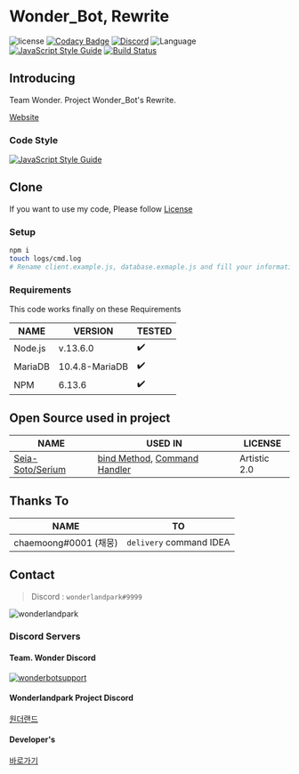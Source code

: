 # Wonder_Bot, Rewrite

![license](https://img.shields.io/github/license/wonderlandpark/wonderbot)
[![Codacy Badge](https://api.codacy.com/project/badge/Grade/def63318bbb54e33b453e9b45d75eb29)](https://app.codacy.com/manual/wonderlandpark/wonderbot?utm_source=github.com&utm_medium=referral&utm_content=wonderlandpark/wonderbot&utm_campaign=Badge_Grade_Dashboard)
[![Discord](https://discordapp.com/api/guilds/512553485766492171/embed.png)](https://invite.gg/wonderbot)
![Language](https://img.shields.io/badge/language-Javascript,%20Node.js-brightgreen) [![JavaScript Style Guide](https://img.shields.io/badge/code_style-standard-brightgreen.svg)](https://standardjs.com)
[![Build Status](https://travis-ci.org/wonderlandpark/wonderbot.svg?branch=master)](https://travis-ci.org/wonderlandpark/wonderbot)

## Introducing

Team Wonder.  Project Wonder_Bot's Rewrite.

[Website](https://wonderbot.xyz)

### Code Style

[![JavaScript Style Guide](https://cdn.rawgit.com/standard/standard/master/badge.svg)](https://github.com/standard/standard)

## Clone

If you want to use my code, Please follow [License](LICENSE)

### Setup

```bash
npm i
touch logs/cmd.log
# Rename client.example.js, database.exmaple.js and fill your information
```

### Requirements

This code works finally on these Requirements

| NAME    | VERSION        | TESTED             |
| ------- | -------------- | ------------------ |
| Node.js | v.13.6.0       | :heavy_check_mark: |
| MariaDB | 10.4.8-MariaDB | :heavy_check_mark: |
| NPM     | 6.13.6         | :heavy_check_mark: |

## Open Source used in project

| NAME                                                    | USED IN                                                                                                                                                                                                                                                          | LICENSE      |
| ------------------------------------------------------- | ---------------------------------------------------------------------------------------------------------------------------------------------------------------------------------------------------------------------------------------------------------------- | ------------ |
| [Seia-Soto/Serium](https://github.com/Seia-Soto/Serium) | [bind Method](https://github.com/wonderlandpark/wonderbot/blob/3f734bcac06ee6a8b2e92ea5baf8a4a13d7833e3/index.js#L44-L55), [Command Handler](https://github.com/wonderlandpark/wonderbot/blob/3f734bcac06ee6a8b2e92ea5baf8a4a13d7833e3/commands/index.js#L1-L25) | Artistic 2.0 |

## Thanks To

| NAME                  | TO                      |
|-----------------------|-------------------------|
| chaemoong#0001 (채뭉) | `delivery` command IDEA |

## Contact

> Discord : `wonderlandpark#9999`

![wonderlandpark](https://cdn.discordapp.com/avatars/285185716240252929/f50a084aaa45c57699c3dba1b7846122.png?size=256) 

### Discord Servers

#### Team. Wonder Discord

[![wonderbotsupport](https://discordapp.com/api/guilds/470028725287780352/embed.png?style=banner2)](https://discord.wonderbot.xyz)

#### Wonderlandpark Project Discord

[원더랜드](https://discord.gg/y6Yqeav)

#### Developer's

[바로가기](https://dev.wonderbot.xyz)                   